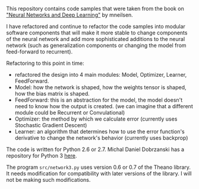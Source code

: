 This repository contains code samples that were taken from the book on ["Neural Networks
and Deep Learning"](http://neuralnetworksanddeeplearning.com) by mneilsen.

I have refactored and continue to refactor the code samples into modular software components
that will make it more stable to change components of the neural network and 
add more sophisticated additions to the neural network (such as generalization components 
or changing the model from feed-forward to recurrent).

Refactoring to this point in time:
* refactored the design into 4 main modules: Model, Optimizer, Learner, FeedForward. 
* Model: how the network is shaped, how the weights tensor is shaped, how the bias matrix is shaped.
* FeedForward: this is an abstraction for the model, the model doesn't need to know how the output is created. (we can imagine 
that a different module could be Recurrent or Convulational)
* Optimizer: the method by which we calculate error (currently uses Stochastic Gradient Descent)
* Learner: an algorithm that determines how to use the error function's derivative to change the network's behavior (currently uses backprop) 

The code is written for Python 2.6 or 2.7. Michal Daniel Dobrzanski
has a repository for Python 3
[here](https://github.com/MichalDanielDobrzanski/DeepLearningPython35). 

The program `src/network3.py` uses version 0.6 or 0.7 of the Theano
library.  It needs modification for compatibility with later versions
of the library.  I will not be making such modifications.
